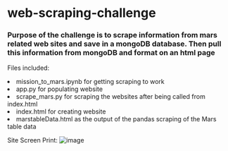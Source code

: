 # web-scraping-challenge

<h3>Purpose of the challenge is to scrape information from mars related web sites and save in a mongoDB database.  Then pull this information from mongoDB and format on an html page</h3>
<p> Files included:
  <li>mission_to_mars.ipynb for getting scraping to work</li>
  <li>app.py for populating website</li>
  <li>scrape_mars.py for scraping the websites after being called from index.html</li>
  <li>index.html for creating website</li>
  <li>marstableData.html as the output of the pandas scraping of the Mars table data</li>
  


Site Screen Print:
![image](https://user-images.githubusercontent.com/104788059/189995005-c6fb3a7e-d7ea-4a62-af64-56359cf234ba.png)
